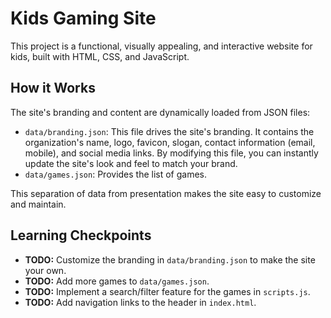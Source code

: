 # Kids Gaming Site

This project is a functional, visually appealing, and interactive website for kids, built with HTML, CSS, and JavaScript.

## How it Works

The site's branding and content are dynamically loaded from JSON files:

- `data/branding.json`: This file drives the site's branding. It contains the organization's name, logo, favicon, slogan, contact information (email, mobile), and social media links. By modifying this file, you can instantly update the site's look and feel to match your brand.
- `data/games.json`: Provides the list of games.

This separation of data from presentation makes the site easy to customize and maintain.

## Learning Checkpoints

- **TODO:** Customize the branding in `data/branding.json` to make the site your own.
- **TODO:** Add more games to `data/games.json`.
- **TODO:** Implement a search/filter feature for the games in `scripts.js`.
- **TODO:** Add navigation links to the header in `index.html`.
